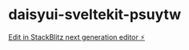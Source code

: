 # daisyui-sveltekit-psuytw

[Edit in StackBlitz next generation editor ⚡️](https://stackblitz.com/~/github.com/pjburnhill/daisyui-sveltekit-psuytw)